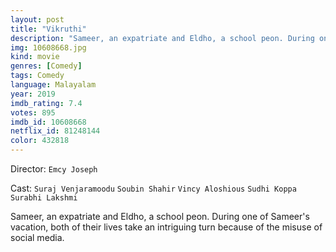 ```yaml
---
layout: post
title: "Vikruthi"
description: "Sameer, an expatriate and Eldho, a school peon. During one of Sameer's vacation, both of their lives take an intriguing turn because of the misuse of social media..."
img: 10608668.jpg
kind: movie
genres: [Comedy]
tags: Comedy 
language: Malayalam
year: 2019
imdb_rating: 7.4
votes: 895
imdb_id: 10608668
netflix_id: 81248144
color: 432818
---
```

Director: `Emcy Joseph`  

Cast: `Suraj Venjaramoodu` `Soubin Shahir` `Vincy Aloshious` `Sudhi Koppa` `Surabhi Lakshmi` 

Sameer, an expatriate and Eldho, a school peon. During one of Sameer's vacation, both of their lives take an intriguing turn because of the misuse of social media.